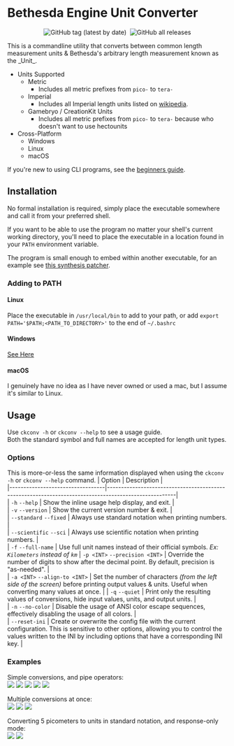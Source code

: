 # Bethesda Engine Unit Converter
<p align="center"><img alt="GitHub tag (latest by date)" src="https://img.shields.io/github/v/tag/radj307/Gamebryo-Engine-Unit-Converter?color=ffffff&label=Current%20Version&logo=github&style=for-the-badge">&nbsp&nbsp<img alt="GitHub all releases" src="https://img.shields.io/github/downloads/radj307/Gamebryo-Engine-Unit-Converter/total?color=ffffff&logo=github&style=for-the-badge"></p>
  This is a commandline utility that converts between common length measurement units & Bethesda's arbitrary length measurement known as the _Unit_.  

- Units Supported
  - Metric
    - Includes all metric prefixes from `pico-` to `tera-`
  - Imperial
    - Includes all Imperial length units listed on [wikipedia](https://en.wikipedia.org/wiki/Imperial_units#Length).
  - Gamebryo / CreationKit Units
    - Includes all metric prefixes from `pico-` to `tera-` because who doesn't want to use hectounits
- Cross-Platform
  - Windows
  - Linux
  - macOS
  

If you're new to using CLI programs, see the [beginners guide](https://github.com/radj307/Gamebryo-Engine-Unit-Converter/wiki#detailed-usage-guide-for-less-experienced-terminal-users).

## Installation
  No formal installation is required, simply place the executable somewhere and call it from your preferred shell.
  
  If you want to be able to use the program no matter your shell's current working directory, you'll need to place the executable in a location found in your `PATH` environment variable.  
  
  The program is small enough to embed within another executable, for an example see [this synthesis patcher](https://github.com/radj307/Metric-Units-Patcher).

### Adding to PATH
  #### Linux
  Place the executable in `/usr/local/bin` to add to your path, or add `export PATH='$PATH;<PATH_TO_DIRECTORY>'` to the end of `~/.bashrc`
  
  #### Windows
  [See Here](https://stackoverflow.com/a/9546345/8705305)
  
  #### macOS
  I genuinely have no idea as I have never owned or used a mac, but I assume it's similar to Linux.
  
## Usage  
  Use `ckconv -h` or `ckconv --help` to see a usage guide.  
  Both the standard symbol and full names are accepted for length unit types.  
  
  ### Options
  This is more-or-less the same information displayed when using the `ckconv -h` or `ckconv --help` command.
  | Option                           | Description                                                                                          |  
  |----------------------------------|------------------------------------------------------------------------------------------------------|  
  | `-h` `--help`                    | Show the inline usage help display, and exit.                                                        |  
  | `-v` `--version`                 | Show the current version number & exit.                                                              |  
  | `--standard`  `--fixed`          | Always use standard notation when printing numbers.                                                  |  
  | `--scientific`  `--sci`          | Always use scientific notation when printing numbers.                                                |  
  | `-f`  `--full-name`              | Use full unit names instead of their official symbols. _Ex: `Kilometers` instead of `km`_
  | `-p <INT>`  `--precision <INT>`  | Override the number of digits to show after the decimal point. By default, precision is "as-needed". |  
  | `-a <INT>`  `--align-to <INT>`   | Set the number of characters _(from the left side of the screen)_ before printing output values & units. Useful when converting many values at once. |
  | `-q` `--quiet`                   | Print only the resulting values of conversions, hide input values, units, and output units.          |  
  | `-n` `--no-color`                | Disable the usage of ANSI color escape sequences, effectively disabling the usage of all colors.     |  
  | `--reset-ini`                    | Create or overwrite the config file with the current configuration. This is sensitive to other options, allowing you to control the values written to the INI by including options that have a corresponding INI key. |  
  
  ### Examples
  Simple conversions, and pipe operators:  
  ![](https://i.imgur.com/eoeCV8t.png)
  ![](https://i.imgur.com/djxJO0t.png)
  ![](https://i.imgur.com/AH01PU6.png)
  ![](https://i.imgur.com/djxJO0t.png)
  ![](https://i.imgur.com/02IlBID.png)  
  
  Multiple conversions at once:  
  ![](https://i.imgur.com/TPmpR1W.png)
  ![](https://i.imgur.com/djxJO0t.png)
  ![](https://i.imgur.com/WvhAz51.png)
  
  Converting 5 picometers to units in standard notation, and response-only mode:  
  ![](https://i.imgur.com/HoykBM7.png)
  ![](https://i.imgur.com/fLj1yvU.png)
